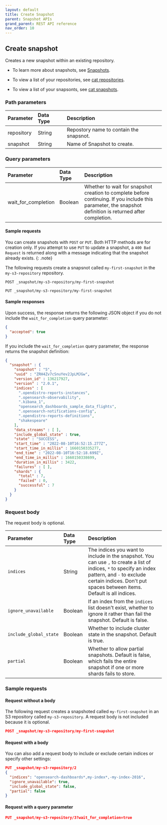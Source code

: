 ```yaml
---
layout: default
title: Create Snapshot
parent: Snapshot APIs
grand_parent: REST API reference
nav_order: 10
---
```


## Create snapshot

Creates a new snapshot within an existing repository.

* To learn more about snapshots, see [Snapshots]({{site.url}}{{site.baseurl}}/opensearch/snapshots/index).

* To view a list of your repositories, see [cat repositories]({{site.url}}{{site.baseurl}}/opensearch/rest-api/cat/cat-repositories).

* To view a list of your snapsonts, see [cat snapshots]({{site.url}}{{site.baseurl}}/opensearch/rest-api/cat/cat-snapshots).

### Path parameters

Parameter | Data Type | Description
:--- | :--- | :---
repository | String | Repostory name to contain the snapsnot. |
snapshot | String | Name of Snapshot to create. |

### Query parameters

Parameter | Data Type | Description
:--- | :--- | :---
wait_for_completion | Boolean |  Whether to wait for snapshot creation to complete before continuing. If you include this parameter, the snapshot definition is returned after completion. |

#### Sample requests

You can create snapshots with `POST` or `PUT`. Both HTTP methods are for creation only. If you attempt to use `PUT` to update a snapshot, a `400 Bad Request` is returned along with a message indicating that the snapshot already exists.
{: .note}

The following requests create a snapsnot called `my-first-snapshot` in the `my-s3-repository` repository.

`POST _snapshot/my-s3-repository/my-first-snapshot`

`PUT _snapshot/my-s3-repository/my-first-snapshot`

#### Sample responses

Upon success, the response returns the following JSON object if you do not include the `wait_for_completion` query parameter:

```json
{
  "accepted": true
}
```
If you include the `wait_for_completion` query parameter, the response returns the snapshot definition:

```json
{
  "snapshot" : {
    "snapshot" : "5",
    "uuid" : "ZRH4Zv7cSnuYev2JpLMJGw",
    "version_id" : 136217927,
    "version" : "2.0.1",
    "indices" : [
      ".opendistro-reports-instances",
      ".opensearch-observability",
      ".kibana_1",
      "opensearch_dashboards_sample_data_flights",
      ".opensearch-notifications-config",
      ".opendistro-reports-definitions",
      "shakespeare"
    ],
    "data_streams" : [ ],
    "include_global_state" : true,
    "state" : "SUCCESS",
    "start_time" : "2022-08-10T16:52:15.277Z",
    "start_time_in_millis" : 1660150335277,
    "end_time" : "2022-08-10T16:52:18.699Z",
    "end_time_in_millis" : 1660150338699,
    "duration_in_millis" : 3422,
    "failures" : [ ],
    "shards" : {
      "total" : 7,
      "failed" : 0,
      "successful" : 7
    }
  }
}
```


### Request body

The request body is optional.

Parameter | Data Type | Description
:--- | :--- | :---
`indices` | String | The indices you want to include in the snapshot. You can use `,` to create a list of indices, `*` to specify an index pattern, and `-` to exclude certain indices. Don't put spaces between items. Default is all indices.
`ignore_unavailable` | Boolean | If an index from the `indices` list doesn't exist, whether to ignore it rather than fail the snapshot. Default is false.
`include_global_state` | Boolean | Whether to include cluster state in the snapshot. Default is true.
`partial` | Boolean | Whether to allow partial snapshots. Default is false, which fails the entire snapshot if one or more shards fails to store.

### Sample requests

#### Request without a body

The following request creates a snapshoted called `my-first-snapshot` in an S3 repository called `my-s3-repository`. A request body is not included because it is optional.

```json
POST _snapshot/my-s3-repository/my-first-snapshot
```

#### Request with a body

You can also add a request body to include or exclude certain indices or specify other settings:

```json
PUT _snapshot/my-s3-repository/2
{
  "indices": "opensearch-dashboards*,my-index*,-my-index-2016",
  "ignore_unavailable": true,
  "include_global_state": false,
  "partial": false
}
```

#### Request with a query parameter

```json
PUT _snapshot/my-s3-repository/3?wait_for_completion=true
```